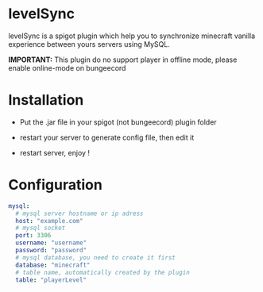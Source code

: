 # levelSync

levelSync is a spigot plugin which help you to synchronize minecraft vanilla experience between yours servers using MySQL.

__IMPORTANT:__ This plugin do no support player in offline mode, please enable online-mode on bungeecord

# Installation

- Put the .jar file in your spigot (not bungeecord) plugin folder

- restart your server to generate config file, then edit it

- restart server, enjoy !

# Configuration



```YAML
mysql:
  # mysql server hostname or ip adress
  host: "example.com"
  # mysql socket
  port: 3306
  username: "username"
  password: "password"
  # mysql database, you need to create it first
  database: "minecraft"
  # table name, automatically created by the plugin
  table: "playerLevel"
```
